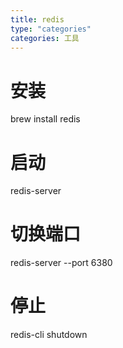 ```yaml
---
title: redis
type: "categories"
categories: 工具
---
```

# 安装
brew install redis
# 启动
redis-server
# 切换端口
redis-server --port 6380
# 停止
redis-cli shutdown
